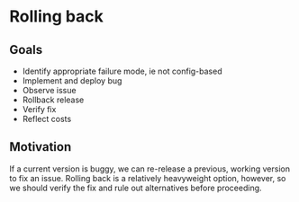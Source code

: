 # Rolling back

## Goals

* Identify appropriate failure mode, ie not config-based
* Implement and deploy bug
* Observe issue
* Rollback release
* Verify fix
* Reflect costs

## Motivation

If a current version is buggy, we can re-release a previous, working version to fix an issue. Rolling back is a relatively heavyweight option, however, so we should verify the fix and rule out alternatives before proceeding.
